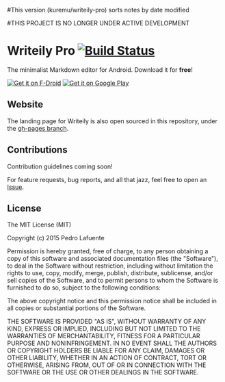 #This version (kuremu/writeily-pro) sorts notes by date modified

#THIS PROJECT IS NO LONGER UNDER ACTIVE DEVELOPMENT


# Writeily Pro  [![Build Status](https://travis-ci.org/plafue/writeily-pro.svg?branch=master)](https://travis-ci.org/plafue/writeily-pro)
The minimalist Markdown editor for Android. Download it for **free**!

[![Get it on F-Droid](https://f-droid.org/wiki/images/0/06/F-Droid-button_get-it-on.png)](https://f-droid.org/app/me.writeily) [![Get it on Google Play](https://developer.android.com/images/brand/en_generic_rgb_wo_60.png)](https://play.google.com/store/apps/details?id=me.writeily)

## Website

The landing page for Writeily is also open sourced in this repository, under the [gh-pages branch](https://github.com/plafue/writeily-pro/tree/gh-pages).

## Contributions

Contribution guidelines coming soon!

For feature requests, bug reports, and all that jazz, feel free to open an [Issue](https://github.com/plafue/writeily-pro/issues).

## License

The MIT License (MIT)

Copyright (c) 2015 Pedro Lafuente

Permission is hereby granted, free of charge, to any person obtaining a copy
of this software and associated documentation files (the "Software"), to deal
in the Software without restriction, including without limitation the rights
to use, copy, modify, merge, publish, distribute, sublicense, and/or sell
copies of the Software, and to permit persons to whom the Software is
furnished to do so, subject to the following conditions:

The above copyright notice and this permission notice shall be included in all
copies or substantial portions of the Software.

THE SOFTWARE IS PROVIDED "AS IS", WITHOUT WARRANTY OF ANY KIND, EXPRESS OR
IMPLIED, INCLUDING BUT NOT LIMITED TO THE WARRANTIES OF MERCHANTABILITY,
FITNESS FOR A PARTICULAR PURPOSE AND NONINFRINGEMENT. IN NO EVENT SHALL THE
AUTHORS OR COPYRIGHT HOLDERS BE LIABLE FOR ANY CLAIM, DAMAGES OR OTHER
LIABILITY, WHETHER IN AN ACTION OF CONTRACT, TORT OR OTHERWISE, ARISING FROM,
OUT OF OR IN CONNECTION WITH THE SOFTWARE OR THE USE OR OTHER DEALINGS IN THE
SOFTWARE.
